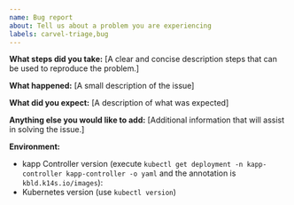 ```yaml
---
name: Bug report
about: Tell us about a problem you are experiencing
labels: carvel-triage,bug
---
```


**What steps did you take:**
[A clear and concise description steps that can be used to reproduce the problem.]

**What happened:**
[A small description of the issue]

**What did you expect:**
[A description of what was expected]

**Anything else you would like to add:**
[Additional information that will assist in solving the issue.]

**Environment:**

- kapp Controller version (execute `kubectl get deployment -n kapp-controller kapp-controller -o yaml` and the annotation is `kbld.k14s.io/images`):
- Kubernetes version (use `kubectl version`)
